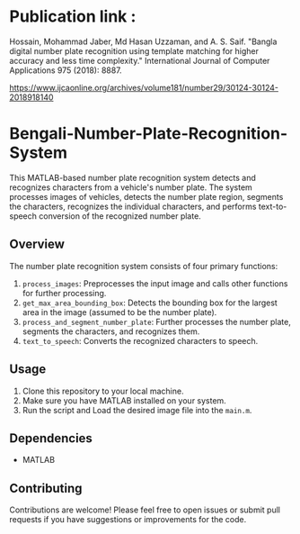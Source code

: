 # Publication link : 
Hossain, Mohammad Jaber, Md Hasan Uzzaman, and A. S. Saif. "Bangla digital number plate recognition using template matching for higher accuracy and less time complexity." International Journal of Computer Applications 975 (2018): 8887.

https://www.ijcaonline.org/archives/volume181/number29/30124-30124-2018918140


# Bengali-Number-Plate-Recognition-System


This MATLAB-based number plate recognition system detects and recognizes characters from a vehicle's number plate. The system processes images of vehicles, detects the number plate region, segments the characters, recognizes the individual characters, and performs text-to-speech conversion of the recognized number plate.

## Overview

The number plate recognition system consists of four primary functions:

1. `process_images`: Preprocesses the input image and calls other functions for further processing.
2. `get_max_area_bounding_box`: Detects the bounding box for the largest area in the image (assumed to be the number plate).
3. `process_and_segment_number_plate`: Further processes the number plate, segments the characters, and recognizes them.
4. `text_to_speech`: Converts the recognized characters to speech.

## Usage

1. Clone this repository to your local machine.
2. Make sure you have MATLAB installed on your system.
3. Run the script and Load the desired image file into the `main.m`.

## Dependencies

- MATLAB

## Contributing

Contributions are welcome! Please feel free to open issues or submit pull requests if you have suggestions or improvements for the code.


